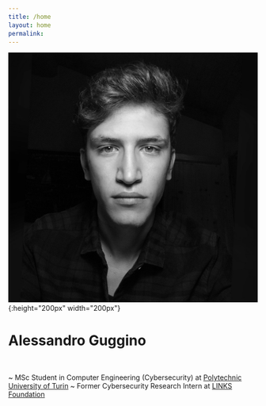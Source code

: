 ```yaml
---
title: /home
layout: home
permalink: 
---
```


![AG](/media/agbn.jpg){:height="200px" width="200px"}

# Alessandro Guggino

<br>

~ MSc Student in Computer Engineering (Cybersecurity) 
  at <a href="https://www.polito.it" target="_blank">Polytechnic University of Turin</a>
~ Former Cybersecurity Research Intern 
  at <a href="https://www.linksfoundation.com" target="_blank">LINKS Foundation</a>
